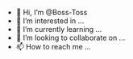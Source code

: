 - 👋 Hi, I’m @Boss-Toss
- 👀 I’m interested in ...
- 🌱 I’m currently learning ...
- 💞️ I’m looking to collaborate on ...
- 📫 How to reach me ...

<!---
Boss-Toss/Boss-Toss is a ✨ special ✨ repository because its `README.md` (this file) appears on your GitHub profile.
You can click the Preview link to take a look at your changes.
--->
